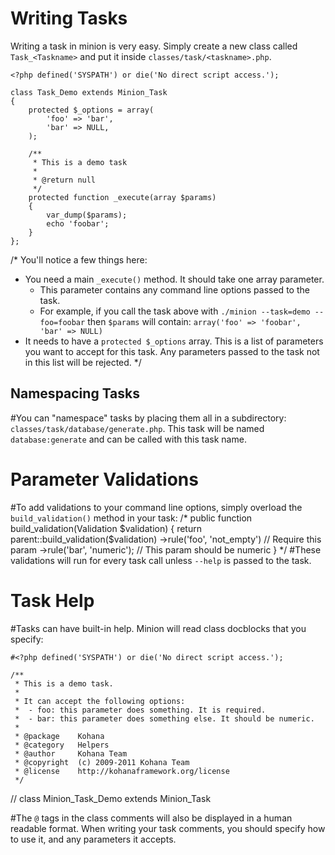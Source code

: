 # Writing Tasks

Writing a task in minion is very easy. Simply create a new class called `Task_<Taskname>` and put it inside `classes/task/<taskname>.php`.

	<?php defined('SYSPATH') or die('No direct script access.');

	class Task_Demo extends Minion_Task
	{
		protected $_options = array(
			'foo' => 'bar',
			'bar' => NULL,
		);

		/**
		 * This is a demo task
		 *
		 * @return null
		 */
		protected function _execute(array $params)
		{
			var_dump($params);
			echo 'foobar';
		}
	};
/*
You'll notice a few things here:

 - You need a main `_execute()` method. It should take one array parameter.
   - This parameter contains any command line options passed to the task.
   - For example, if you call the task above with `./minion --task=demo --foo=foobar` then `$params` will contain: `array('foo' => 'foobar', 'bar' => NULL)`
 - It needs to have a `protected $_options` array. This is a list of parameters you want to accept for this task. Any parameters passed to the task not in this list will be rejected.
*/
## Namespacing Tasks

#You can "namespace" tasks by placing them all in a subdirectory: `classes/task/database/generate.php`. This task will be named `database:generate` and can be called with this task name.

# Parameter Validations

#To add validations to your command line options, simply overload the `build_validation()` method in your task:
/*
	public function build_validation(Validation $validation)
	{
		return parent::build_validation($validation)
			->rule('foo', 'not_empty') // Require this param
			->rule('bar', 'numeric'); // This param should be numeric
	}
*/
#These validations will run for every task call unless `--help` is passed to the task.

# Task Help

#Tasks can have built-in help. Minion will read class docblocks that you specify:

	#<?php defined('SYSPATH') or die('No direct script access.');

	/**
	 * This is a demo task.
	 * 
	 * It can accept the following options:
	 *  - foo: this parameter does something. It is required.
	 *  - bar: this parameter does something else. It should be numeric.
	 *
	 * @package    Kohana
	 * @category   Helpers
	 * @author     Kohana Team
	 * @copyright  (c) 2009-2011 Kohana Team
	 * @license    http://kohanaframework.org/license
	 */
//	class Minion_Task_Demo extends Minion_Task

#The `@` tags in the class comments will also be displayed in a human readable format. When writing your task comments, you should specify how to use it, and any parameters it accepts.
